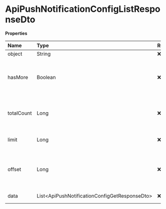 # ApiPushNotificationConfigListResponseDto

**Properties**

| Name       | Type                                            | Required | Description                                                 |
| :--------- | :---------------------------------------------- | :------- | :---------------------------------------------------------- |
| object     | String                                          | ❌       | Object type                                                 |
| hasMore    | Boolean                                         | ❌       | Indicates whether there is another page to be searched      |
| totalCount | Long                                            | ❌       | Total number of items for the filters entered               |
| limit      | Long                                            | ❌       | Number of objects per page                                  |
| offset     | Long                                            | ❌       | Position of the object from which the page should be loaded |
| data       | List\<ApiPushNotificationConfigGetResponseDto\> | ❌       | List of objects                                             |

<!-- This file was generated by liblab | https://liblab.com/ -->
